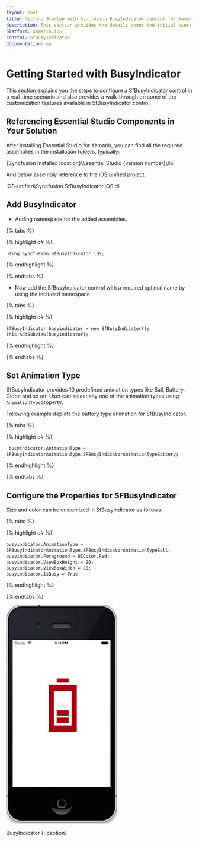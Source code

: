 ```yaml
---
layout: post
title: Getting Started with Syncfusion BusyIndicator control for Xamarin.iOS
description: This section provides the details about the initial users on Syncfusion busyIndicator control for Xamarin.iOS platform
platform: Xamarin.iOS
control: SfBusyIndicator
documentation: ug
---
```


# Getting Started with BusyIndicator

This section explains you the steps to configure a SfBusyIndicator control in a real-time scenario and also provides a walk-through on some of the customization features available in SfBusyIndicator control.

## Referencing Essential Studio Components in Your Solution

After installing Essential Studio for Xamarin, you can find all the required assemblies in the installation folders, typically:

{Syncfusion Installed location}\Essential Studio {version number}\lib

And below assembly reference to the iOS unified project.

iOS-unified\Syncfusion.SfBusyIndicator.iOS.dll

## Add BusyIndicator

* Adding namespace for the added assemblies.

{% tabs %}

{% highlight c# %}

	using Syncfusion.SfBusyIndicator.iOS;

{% endhighlight %}

{% endtabs %}

* Now add the SfBusyIndicator control with a required optimal name by using the included namespace.

{% tabs %}

{% highlight c# %}
	
	SfBusyIndicator busyindicator = new SfBusyIndicator();
	this.AddSubview(busyindicator);
	
{% endhighlight %}

{% endtabs %}

## Set Animation Type

SfBusyIndicator provides 10 predefined animation types like Ball, Battery, Globe and so on. User can select any one of the animation types using `AnimationType`property.

Following example depicts the battery type animation for SfBusyIndicator. 

{% tabs %}

{% highlight c# %}

	 busyindicator.AnimationType = SFBusyIndicatorAnimationType.SFBusyIndicatorAnimationTypeBattery;

{% endhighlight %}

{% endtabs %}
	
## Configure the Properties for SFBusyIndicator

Size and color can be customized in SfBusyIndicator as follows.

{% tabs %}
      
{% highlight c# %}
	 
	busyindicator.AnimationType = SFBusyIndicatorAnimationType.SFBusyIndicatorAnimationTypeBall;
	busyindicator.Foreground = UIColor.Red;
	busyindicator.ViewBoxHeight = 20;
	busyindicator.ViewBoxWidth = 20;
	busyindicator.IsBusy = True;
	
{% endhighlight %}

{% endtabs %}

![the BusyIndicator](images/BusyIndicator-iOS.png)                 

BusyIndicator
{:.caption}